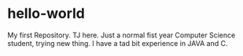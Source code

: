 # hello-world
My first Repository.
TJ here. Just a normal fist year Computer Science student, trying new thing.
I have a tad bit experience in JAVA and C.
